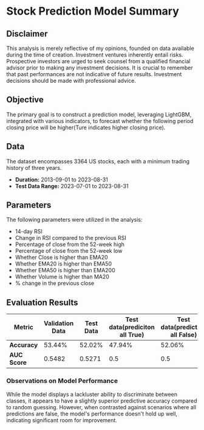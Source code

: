 # Stock Prediction Model Summary

## Disclaimer
This analysis is merely reflective of my opinions, founded on data available during the time of creation. Investment ventures inherently entail risks. Prospective investors are urged to seek counsel from a qualified financial advisor prior to making any investment decisions. It is crucial to remember that past performances are not indicative of future results. Investment decisions should be made with professional advice.

## Objective
The primary goal is to construct a prediction model, leveraging LightGBM, integrated with various indicators, to forecast whether the following period closing price will be higher(Ture indicates higher closing price).

## Data
The dataset encompasses 3364 US stocks, each with a minimum trading history of three years.
- **Duration:** 2013-09-01 to 2023-08-31
- **Test Data Range:** 2023-07-01 to 2023-08-31

## Parameters
The following parameters were utilized in the analysis:
- 14-day RSI
- Change in RSI compared to the previous RSI
- Percentage of close from the 52-week high
- Percentage of close from the 52-week low
- Whether Close is higher than EMA20
- Whether EMA20 is higher than EMA50
- Whether EMA50 is higher than EMA200
- Whether Volume is higher than MA20
- % change in the previous close

## Evaluation Results
| Metric             | Validation Data | Test Data | Test data(prediciton all True)  | Test data(prediction all False)  | Randomly Distributed |
|--------------------|-----------------|-----------|----------|-----------|----------------------|
| **Accuracy**       |  53.44%               |   52.02%        |     47.94%     |    52.06%       |       50.05%               |
| **AUC Score**      |   0.5482              |   0.5271    |    0.5      |       0.5    |           0.5005           |


### Observations on Model Performance
While the model displays a lackluster ability to discriminate between classes, it appears to have a slightly superior predictive accuracy compared to random guessing. However, when contrasted against scenarios where all predictions are false, the model's performance doesn't hold up well, indicating significant room for improvement.
